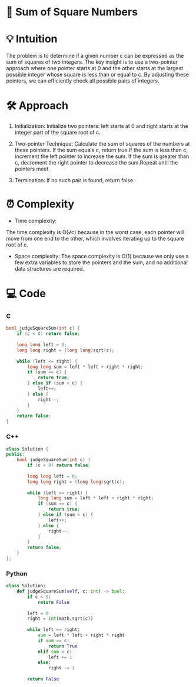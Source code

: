 # 📜 Sum of Square Numbers

# 💡 Intuition
The problem is to determine if a given number c can be expressed as the sum of squares of two integers. The key insight is to use a two-pointer approach where one pointer starts at 0 and the other starts at the largest possible integer whose square is less than or equal to c. By adjusting these pointers, we can efficiently check all possible pairs of integers.

# 🛠️ Approach
1.  Initialization:
Initialize two pointers: left starts at 0 and right starts at the integer part of the square root of c.

2.  Two-pointer Technique:
Calculate the sum of squares of the numbers at these pointers.
If the sum equals c, return true.If the sum is less than 
c, increment the left pointer to increase the sum.
If the sum is greater than c, decrement the right pointer to decrease the sum.Repeat until the pointers meet.

3.  Termination:
If no such pair is found, return false.
# ⏰ Complexity
- Time complexity:

The time complexity is O(√c) because in the worst case, each pointer will move from one end to the other, which involves iterating up to the square root of c.

- Space complexity:
The space complexity is O(1) because we only use a few extra variables to store the pointers and the sum, and no additional data structures are required.

# 💻 Code
### C
```c
bool judgeSquareSum(int c) {
    if (c < 0) return false;
    
    long long left = 0;
    long long right = (long long)sqrt(c);
    
    while (left <= right) {
        long long sum = left * left + right * right;
        if (sum == c) {
            return true;
        } else if (sum < c) {
            left++;
        } else {
            right--;
        }
    }
    return false;
}
```
### C++
```cpp
class Solution {
public:
    bool judgeSquareSum(int c) {
        if (c < 0) return false;
        
        long long left = 0;
        long long right = (long long)sqrt(c);
        
        while (left <= right) {
            long long sum = left * left + right * right;
            if (sum == c) {
                return true;
            } else if (sum < c) {
                left++;
            } else {
                right--;
            }
        }
        return false;
    }
};
```
### Python
```py
class Solution:
    def judgeSquareSum(self, c: int) -> bool:
        if c < 0:
            return False
        
        left = 0
        right = int(math.sqrt(c))
        
        while left <= right:
            sum = left * left + right * right
            if sum == c:
                return True
            elif sum < c:
                left += 1
            else:
                right -= 1
                
        return False
```
